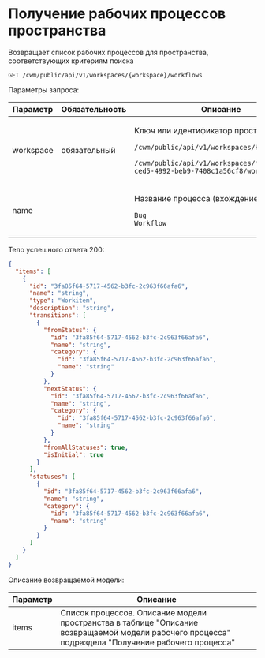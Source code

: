 # Получение рабочих процессов пространства

Возвращает список рабочих процессов для пространства, соответствующих критериям поиска

`GET /cwm/public/api/v1/workspaces/{workspace}/workflows`

Параметры запроса:

| Параметр  | Обязательность | Описание                                                                                                                                                                                                  |
| --------- | -------------- | --------------------------------------------------------------------------------------------------------------------------------------------------------------------------------------------------------- |
| workspace | обязательный   | <p>Ключ или идентификатор пространства</p><p><code>/cwm/public/api/v1/workspaces/KEY/workitems</code></p><p><code>/cwm/public/api/v1/workspaces/f5ce1753-ced5-4992-beb9-7408c1a56cf8/workitems</code></p> |
| name      |                | <p>Название процесса (вхождение подстроки)</p><p><code>Bug Workflow</code></p>                                                                                                                            |

Тело успешного ответа 200:

```json
{
  "items": [
    {
      "id": "3fa85f64-5717-4562-b3fc-2c963f66afa6",
      "name": "string",
      "type": "Workitem",
      "description": "string",
      "transitions": [
        {
          "fromStatus": {
            "id": "3fa85f64-5717-4562-b3fc-2c963f66afa6",
            "name": "string",
            "category": {
              "id": "3fa85f64-5717-4562-b3fc-2c963f66afa6",
              "name": "string"
            }
          },
          "nextStatus": {
            "id": "3fa85f64-5717-4562-b3fc-2c963f66afa6",
            "name": "string",
            "category": {
              "id": "3fa85f64-5717-4562-b3fc-2c963f66afa6",
              "name": "string"
            }
          },
          "fromAllStatuses": true,
          "isInitial": true
        }
      ],
      "statuses": [
        {
          "id": "3fa85f64-5717-4562-b3fc-2c963f66afa6",
          "name": "string",
          "category": {
            "id": "3fa85f64-5717-4562-b3fc-2c963f66afa6",
            "name": "string"
          }
        }
      ]
    }
  ]
}
```

Описание возвращаемой модели:

| Параметр | Описание                                                                                                                                           |
| -------- | -------------------------------------------------------------------------------------------------------------------------------------------------- |
| items    | Список процессов. Описание модели пространства в таблице "Описание возвращаемой модели рабочего процесса" подраздела "Получение рабочего процесса" |
